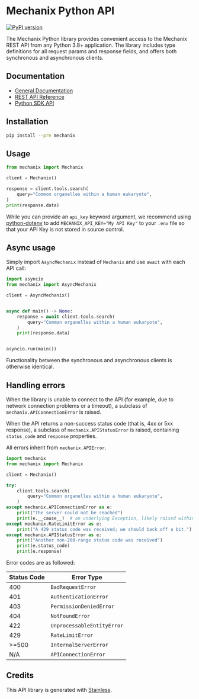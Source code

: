 # Mechanix Python API

[![PyPI version](https://img.shields.io/pypi/v/mechanix.svg)](https://pypi.org/project/mechanix/)

The Mechanix Python library provides convenient access to the Mechanix REST API from any Python 3.8+
application. The library includes type definitions for all request params and response fields,
and offers both synchronous and asynchronous clients.

## Documentation
- [General Documentation](https://docs.mechanix.tools)
- [REST API Reference](https://api.mechanix.tools/docs)
- [Python SDK API](api.md)

## Installation

```sh
pip install --pre mechanix
```

## Usage

```python
from mechanix import Mechanix

client = Mechanix()

response = client.tools.search(
    query="Common organelles within a human eukaryote",
)
print(response.data)
```

While you can provide an `api_key` keyword argument,
we recommend using [python-dotenv](https://pypi.org/project/python-dotenv/)
to add `MECHANIX_API_KEY="My API Key"` to your `.env` file
so that your API Key is not stored in source control.

## Async usage

Simply import `AsyncMechanix` instead of `Mechanix` and use `await` with each API call:

```python
import asyncio
from mechanix import AsyncMechanix

client = AsyncMechanix()


async def main() -> None:
    response = await client.tools.search(
        query="Common organelles within a human eukaryote",
    )
    print(response.data)


asyncio.run(main())
```

Functionality between the synchronous and asynchronous clients is otherwise identical.

## Handling errors

When the library is unable to connect to the API (for example, due to network connection problems or a timeout), a subclass of `mechanix.APIConnectionError` is raised.

When the API returns a non-success status code (that is, 4xx or 5xx
response), a subclass of `mechanix.APIStatusError` is raised, containing `status_code` and `response` properties.

All errors inherit from `mechanix.APIError`.

```python
import mechanix
from mechanix import Mechanix

client = Mechanix()

try:
    client.tools.search(
        query="Common organelles within a human eukaryote",
    )
except mechanix.APIConnectionError as e:
    print("The server could not be reached")
    print(e.__cause__)  # an underlying Exception, likely raised within httpx.
except mechanix.RateLimitError as e:
    print("A 429 status code was received; we should back off a bit.")
except mechanix.APIStatusError as e:
    print("Another non-200-range status code was received")
    print(e.status_code)
    print(e.response)
```

Error codes are as followed:

| Status Code | Error Type                 |
| ----------- | -------------------------- |
| 400         | `BadRequestError`          |
| 401         | `AuthenticationError`      |
| 403         | `PermissionDeniedError`    |
| 404         | `NotFoundError`            |
| 422         | `UnprocessableEntityError` |
| 429         | `RateLimitError`           |
| >=500       | `InternalServerError`      |
| N/A         | `APIConnectionError`       |




## Credits
This API library is generated with [Stainless](https://www.stainlessapi.com/).